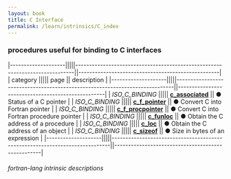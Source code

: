 ```yaml
---
layout: book
title: C Interface
permalink: /learn/intrinsics/C_index
---
```

### procedures useful for binding to C interfaces

|--------------------|||||-----------------------------------------------------------------------------||---------------------------------------------------|
| category           ||||| page                                                                        || description                                       |
|--------------------|||||-----------------------------------------------------------------------------||---------------------------------------------------|
| *ISO\_C\_BINDING*  ||||| [__c\_associated__]({{site.baseurl}}/learn/intrinsics/C_ASSOCIATED)         || &#9679; Status of a C pointer                     |
| *ISO\_C\_BINDING*  ||||| [__c\_f\_pointer__]({{site.baseurl}}/learn/intrinsics/C_F_POINTER)          || &#9679; Convert C into Fortran pointer            |
| *ISO\_C\_BINDING*  ||||| [__c\_f\_procpointer__]({{site.baseurl}}/learn/intrinsics/C_F_PROCPOINTER)  || &#9679; Convert C into Fortran procedure pointer  |
| *ISO\_C\_BINDING*  ||||| [__c\_funloc__]({{site.baseurl}}/learn/intrinsics/C_FUNLOC)                 || &#9679; Obtain the C address of a procedure       |
| *ISO\_C\_BINDING*  ||||| [__c\_loc__]({{site.baseurl}}/learn/intrinsics/C_LOC)                       || &#9679; Obtain the C address of an object         |
| *ISO\_C\_BINDING*  ||||| [__c\_sizeof__]({{site.baseurl}}/learn/intrinsics/C_SIZEOF)                 || &#9679; Size in bytes of an expression            |
|--------------------|||||-----------------------------------------------------------------------------||---------------------------------------------------|

###### fortran-lang intrinsic descriptions
